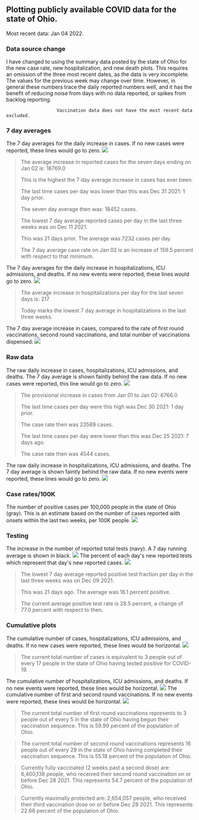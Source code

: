## Plotting publicly available COVID data for the state of Ohio. 

Most recent data: Jan 04 2022. 

### Data source change
I have changed to using the summary data posted by the state of Ohio for the new case rate,
    new hospitalization, and new death plots. This requires an omission of the three most recent dates,
                       as the data is very incomplete. The values for the previous week may change over time.
                       However, in general these numbers trace the daily reported numbers well, and it has the benefit
                       of reducing noise from days with no data reported, or spikes from backlog reporting. 

                       Vaccination data does not have the most recent data excluded.

### 7 day averages
The 7 day averages for the daily increase in cases. If no new cases were reported, these lines would go to zero.
![](7dayaverage_cases.png)

>The average increase in reported cases for the seven days ending on Jan 02 is: 18769.0
>
>This is the highest the 7 day average increase in cases has ever been.
>
>The last time cases per day was lower than this was Dec 31 2021: 1 day prior.
>
>The seven day average then was: 18452 cases.
>
>The lowest 7 day average reported cases per day in the last three weeks was on Dec 11 2021.
>
>This was 21 days prior. The average was 7232 cases per day.
>
>The 7 day average case rate on Jan 02 is an increase of 159.5 percent with respect to that minimum.

The 7 day averages for the daily increase in hospitalizations, ICU admissions, and deaths. If no new events were reported, these lines would go to zero.
![](7dayaverage_hospital.png)

>The average increase in hospitalizations per day for the last seven days is: 217
>
>Today marks the lowest 7 day average in hospitalizations in the last three weeks.

The 7 day average increase in cases, compared to the rate of first round vaccinations, second round vaccinations, and total number of vaccinations dispensed:
![](DailyVaccinationsCases.png)

### Raw data
The raw daily increase in cases, hospitalizations, ICU admissions, and deaths. The 7 day average is shown faintly behind the raw data. If no new cases were reported, this line would go to zero.
![](DailyCases.png)

>The provisional increase in cases from Jan 01 to Jan 02: 6766.0 
>
>The last time cases per day were this high was Dec 30 2021: 1 day prior. 
>
>The case rate then was 23589 cases.
>
>The last time cases per day were lower than this was Dec 25 2021: 7 days ago. 
>
>The case rate then was 4544 cases.

The raw daily increase in hospitalizations, ICU admissions, and deaths. The 7 day average is shown faintly behind the raw data. If no new events were reported, these lines would go to zero.
![](DailyHospitalizations.png)

### Case rates/100K 

The number of positive cases per 100,000 people in the state of Ohio (gray). This is an estimate based on the number of cases reported with onsets within the last two weeks, per 100K people.
![](7dayaverage_rate.png)
### Testing

The increase in the number of reported total tests (navy). A 7 day running average is shown in black.
![](DailyTests.png)
The percent of each day's new reported tests which represent that day's new reported cases.
![](percentpositive_tests.png)

>The lowest 7 day average reported positive test fraction per day in the last three weeks was on Dec 09 2021.
>
>This was 21 days ago. The average was 16.1 percent positive. 
>
>The current average positive test rate is 28.5 percent, a change of 77.0 percent with respect to then. 

### Cumulative plots
The cumulative number of cases, hospitalizations, ICU admissions, and deaths. If no new cases were reported, these lines would be horizontal.
![](Cases.png)

>The current total number of cases is equivalent to 3 people out of every 17 people in the state of Ohio having tested positive for COVID-19.

The cumulative number of hospitalizations, ICU admissions, and deaths. If no new events were reported, these lines would be horizontal.
![](Hospitalizations.png)
The cumulative number of first and second round vaccinations. If no new events were reported, these lines would be horizontal.
![](Vaccinations.png)

>The current total number of first round vaccinations represents to 3 people out of every 5 in the state of Ohio having begun their vaccination sequence.
>This is 59.99 percent of the population of Ohio.

>The current total number of second round vaccinations represents 16 people out of every 29 in the state of Ohio having completed their vaccination sequence.
>This is 55.18 percent of the population of Ohio.

>Currently fully vaccinated (2 weeks past a second dose) are: 6,400,138 people, who received their second round vaccination on or before Dec 28 2021.
>This represents 54.7 percent of the population of Ohio.

>Currently maximally protected are: 2,654,057 people, who received their third vaccination dose on or before Dec 28 2021.
>This represents 22.68 percent of the population of Ohio.

